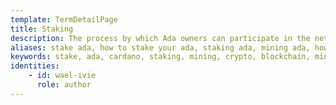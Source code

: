 ```yaml
---
template: TermDetailPage
title: Staking
description: The process by which Ada owners can participate in the network and earn rewards by delegating the stake associated with their Ada holdings to a stake pool.
aliases: stake ada, how to stake your ada, staking ada, mining ada, how to mine ada, what is staking, staking, cardano staking, cardano staking rewards, cardano staking calculator, 
keywords: stake, ada, cardano, staking, mining, crypto, blockchain, mine, rewards
identities: 
    - id: wael-ivie
      role: author
---
```


##
